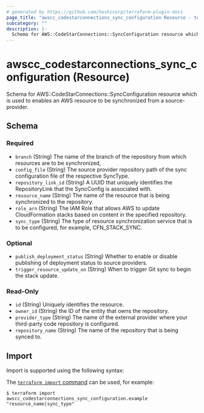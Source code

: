 ```yaml
---
# generated by https://github.com/hashicorp/terraform-plugin-docs
page_title: "awscc_codestarconnections_sync_configuration Resource - terraform-provider-awscc"
subcategory: ""
description: |-
  Schema for AWS::CodeStarConnections::SyncConfiguration resource which is used to enables an AWS resource to be synchronized from a source-provider.
---
```


# awscc_codestarconnections_sync_configuration (Resource)

Schema for AWS::CodeStarConnections::SyncConfiguration resource which is used to enables an AWS resource to be synchronized from a source-provider.



<!-- schema generated by tfplugindocs -->
## Schema

### Required

- `branch` (String) The name of the branch of the repository from which resources are to be synchronized,
- `config_file` (String) The source provider repository path of the sync configuration file of the respective SyncType.
- `repository_link_id` (String) A UUID that uniquely identifies the RepositoryLink that the SyncConfig is associated with.
- `resource_name` (String) The name of the resource that is being synchronized to the repository.
- `role_arn` (String) The IAM Role that allows AWS to update CloudFormation stacks based on content in the specified repository.
- `sync_type` (String) The type of resource synchronization service that is to be configured, for example, CFN_STACK_SYNC.

### Optional

- `publish_deployment_status` (String) Whether to enable or disable publishing of deployment status to source providers.
- `trigger_resource_update_on` (String) When to trigger Git sync to begin the stack update.

### Read-Only

- `id` (String) Uniquely identifies the resource.
- `owner_id` (String) the ID of the entity that owns the repository.
- `provider_type` (String) The name of the external provider where your third-party code repository is configured.
- `repository_name` (String) The name of the repository that is being synced to.

## Import

Import is supported using the following syntax:

The [`terraform import` command](https://developer.hashicorp.com/terraform/cli/commands/import) can be used, for example:

```shell
$ terraform import awscc_codestarconnections_sync_configuration.example "resource_name|sync_type"
```
